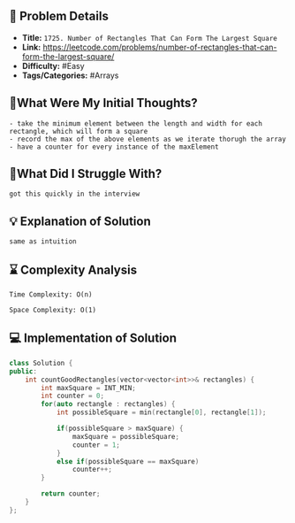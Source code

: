 ## 📝 Problem Details

- **Title:** `1725. Number of Rectangles That Can Form The Largest Square`
- **Link:** https://leetcode.com/problems/number-of-rectangles-that-can-form-the-largest-square/
- **Difficulty:** #Easy 
- **Tags/Categories:** #Arrays 

## 💭What Were My Initial Thoughts?

```
- take the minimum element between the length and width for each rectangle, which will form a square
- record the max of the above elements as we iterate thorugh the array
- have a counter for every instance of the maxElement
```

## 🤔What Did I Struggle With?

```
got this quickly in the interview
```

## 💡 Explanation of Solution

```
same as intuition
```

## ⌛ Complexity Analysis

```
Time Complexity: O(n)

Space Complexity: O(1)
```

## 💻 Implementation of Solution

```cpp
class Solution {
public:
    int countGoodRectangles(vector<vector<int>>& rectangles) {
        int maxSquare = INT_MIN;
        int counter = 0; 
        for(auto rectangle : rectangles) {
            int possibleSquare = min(rectangle[0], rectangle[1]);

            if(possibleSquare > maxSquare) {
                maxSquare = possibleSquare;
                counter = 1;
            }
            else if(possibleSquare == maxSquare)
                counter++;
        }

        return counter;
    }
};
```